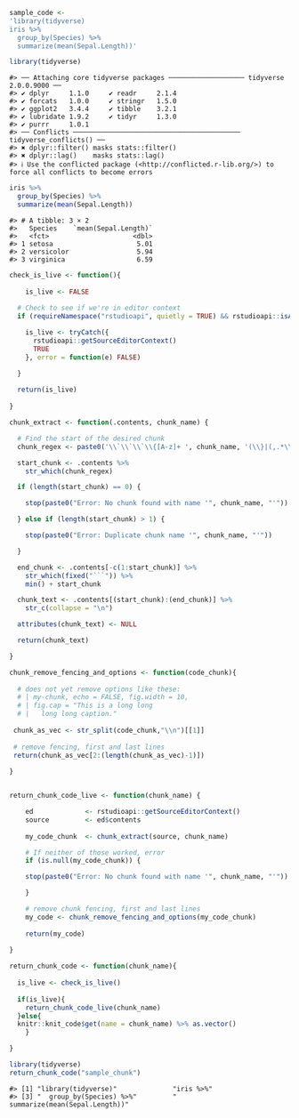 
<!-- README.md is generated from README.Rmd. Please edit that file -->

``` r
sample_code <- 
'library(tidyverse)
iris %>%
  group_by(Species) %>%
  summarize(mean(Sepal.Length))'
```

``` r
library(tidyverse)
```

    #> ── Attaching core tidyverse packages ─────────────────── tidyverse 2.0.0.9000 ──
    #> ✔ dplyr     1.1.0     ✔ readr     2.1.4
    #> ✔ forcats   1.0.0     ✔ stringr   1.5.0
    #> ✔ ggplot2   3.4.4     ✔ tibble    3.2.1
    #> ✔ lubridate 1.9.2     ✔ tidyr     1.3.0
    #> ✔ purrr     1.0.1     
    #> ── Conflicts ────────────────────────────────────────── tidyverse_conflicts() ──
    #> ✖ dplyr::filter() masks stats::filter()
    #> ✖ dplyr::lag()    masks stats::lag()
    #> ℹ Use the conflicted package (<http://conflicted.r-lib.org/>) to force all conflicts to become errors

``` r
iris %>%
  group_by(Species) %>%
  summarize(mean(Sepal.Length))
```

    #> # A tibble: 3 × 2
    #>   Species    `mean(Sepal.Length)`
    #>   <fct>                     <dbl>
    #> 1 setosa                     5.01
    #> 2 versicolor                 5.94
    #> 3 virginica                  6.59

```` r
check_is_live <- function(){
  
    is_live <- FALSE
  
  # Check to see if we're in editor context
  if (requireNamespace("rstudioapi", quietly = TRUE) && rstudioapi::isAvailable()) {

    is_live <- tryCatch({
      rstudioapi::getSourceEditorContext()
      TRUE
    }, error = function(e) FALSE)

  }  
  
  return(is_live)
  
}

chunk_extract <- function(.contents, chunk_name) {

  # Find the start of the desired chunk
  chunk_regex <- paste0('\\`\\`\\`\\{[A-z]+ ', chunk_name, '(\\}|(,.*\\}))$')

  start_chunk <- .contents %>%
    str_which(chunk_regex)

  if (length(start_chunk) == 0) {

    stop(paste0("Error: No chunk found with name '", chunk_name, "'"))

  } else if (length(start_chunk) > 1) {

    stop(paste0("Error: Duplicate chunk name '", chunk_name, "'"))

  }

  end_chunk <- .contents[-c(1:start_chunk)] %>%
    str_which(fixed("```")) %>%
    min() + start_chunk

  chunk_text <- .contents[(start_chunk):(end_chunk)] %>%
    str_c(collapse = "\n")

  attributes(chunk_text) <- NULL

  return(chunk_text)

}

chunk_remove_fencing_and_options <- function(code_chunk){
  
  # does not yet remove options like these: 
  # | my-chunk, echo = FALSE, fig.width = 10,
  # | fig.cap = "This is a long long
  # |   long long caption."
  
 chunk_as_vec <- str_split(code_chunk,"\\n")[[1]] 
 
 # remove fencing, first and last lines
 return(chunk_as_vec[2:(length(chunk_as_vec)-1)])
  
}


return_chunk_code_live <- function(chunk_name) {

    ed             <- rstudioapi::getSourceEditorContext()
    source         <- ed$contents
    
    my_code_chunk  <- chunk_extract(source, chunk_name)

    # If neither of those worked, error
    if (is.null(my_code_chunk)) {

    stop(paste0("Error: No chunk found with name '", chunk_name, "'"))

    }

    # remove chunk fencing, first and last lines
    my_code <- chunk_remove_fencing_and_options(my_code_chunk)
    
    return(my_code)
  
}

return_chunk_code <- function(chunk_name){
  
  is_live <- check_is_live()
  
  if(is_live){
    return_chunk_code_live(chunk_name)
  }else{
  knitr::knit_code$get(name = chunk_name) %>% as.vector()
    }

}
````

``` r
library(tidyverse)
return_chunk_code("sample_chunk")
```

    #> [1] "library(tidyverse)"              "iris %>%"                       
    #> [3] "  group_by(Species) %>%"         "  summarize(mean(Sepal.Length))"
